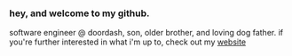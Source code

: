 ### hey, and welcome to my github. 

 software engineer @ doordash, son, older brother, and loving dog father. if you're further interested in what i'm up to, check out my [website](https://jimmylee.xyz)
